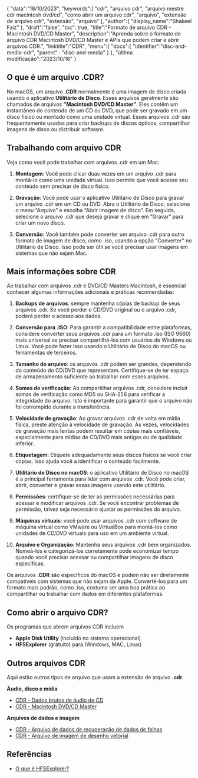 {
"data":"18/10/2023",
   "keywords":[
"cdr",
"arquivo cdr",
"arquivo mestre cdr macintosh dvd/cd",
"como abrir um arquivo cdr",
"arquivo",
"extensão de arquivo cdr",
"extensão",
"arquivo"
],
   "author":{
"display_name":"Shakeel Faiz"
},
"draft":"false",
"toc": true,
"title":"Formato de arquivo CDR - Macintosh DVD/CD Master",
   "description":"Aprenda sobre o formato de arquivo CDR Macintosh DVD/CD Master e APIs que podem criar e abrir arquivos CDR.",
"linktitle":"CDR",
   "menu":{
      "docs":{
         "identifier":"disc-and-media-cdr",
"parent" : "disc-and-media"
}
},
"última modificação":"2023/10/18"
}

## O que é um arquivo .CDR?

No macOS, um arquivo **.CDR** normalmente é uma imagem de disco criada usando o aplicativo **Utilitário de Disco**. Esses arquivos geralmente são chamados de arquivos **"Macintosh DVD/CD Master"**. Eles contêm um instantâneo do conteúdo de um CD ou DVD, que pode ser gravado em um disco físico ou montado como uma unidade virtual. Esses arquivos .cdr são frequentemente usados para criar backups de discos ópticos, compartilhar imagens de disco ou distribuir software.

## Trabalhando com arquivo CDR

Veja como você pode trabalhar com arquivos .cdr em um Mac:

1. **Montagem**: Você pode clicar duas vezes em um arquivo .cdr para montá-lo como uma unidade virtual. Isso permite que você acesse seu conteúdo sem precisar de disco físico.
    












2. **Gravação**: Você pode usar o aplicativo Utilitário de Disco para gravar um arquivo .cdr em um CD ou DVD. Abra o Utilitário de Disco, selecione o menu “Arquivo” e escolha “Abrir imagem de disco”. Em seguida, selecione o arquivo .cdr que deseja gravar e clique em “Gravar” para criar um novo disco.
    












3. **Conversão**: Você também pode converter um arquivo .cdr para outro formato de imagem de disco, como .iso, usando a opção "Converter" no Utilitário de Disco. Isso pode ser útil se você precisar usar imagens em sistemas que não sejam Mac.

## Mais informações sobre CDR

Ao trabalhar com arquivos .cdr e DVD/CD Masters Macintosh, é essencial conhecer algumas informações adicionais e práticas recomendadas:

1. **Backups de arquivos**: sempre mantenha cópias de backup de seus arquivos .cdr. Se você perder o CD/DVD original ou o arquivo .cdr, poderá perder o acesso aos dados.
    












2. **Conversão para .ISO**: Para garantir a compatibilidade entre plataformas, considere converter seus arquivos .cdr para um formato .iso (ISO 9660) mais universal se precisar compartilhá-los com usuários de Windows ou Linux. Você pode fazer isso usando o Utilitário de Disco do macOS ou ferramentas de terceiros.
    












3. **Tamanho do arquivo**: os arquivos .cdr podem ser grandes, dependendo do conteúdo do CD/DVD que representam. Certifique-se de ter espaço de armazenamento suficiente ao trabalhar com esses arquivos.
    












4. **Somas de verificação**: Ao compartilhar arquivos .cdr, considere incluir somas de verificação como MD5 ou SHA-256 para verificar a integridade do arquivo. Isto é importante para garantir que o arquivo não foi corrompido durante a transferência.
    












5. **Velocidade de gravação**: Ao gravar arquivos .cdr de volta em mídia física, preste atenção à velocidade de gravação. Às vezes, velocidades de gravação mais lentas podem resultar em cópias mais confiáveis, especialmente para mídias de CD/DVD mais antigas ou de qualidade inferior.
    












6. **Etiquetagem**: Etiquete adequadamente seus discos físicos se você criar cópias. Isso ajuda você a identificar o conteúdo facilmente.
    












7. **Utilitário de Disco no macOS**: o aplicativo Utilitário de Disco no macOS é a principal ferramenta para lidar com arquivos .cdr. Você pode criar, abrir, converter e gravar essas imagens usando este utilitário.
    












8. **Permissões**: certifique-se de ter as permissões necessárias para acessar e modificar arquivos .cdr. Se você encontrar problemas de permissão, talvez seja necessário ajustar as permissões do arquivo.
    












9. **Máquinas virtuais**: você pode usar arquivos .cdr com software de máquina virtual como VMware ou VirtualBox para montá-los como unidades de CD/DVD virtuais para uso em um ambiente virtual.
    












10. **Arquivo e Organização**: Mantenha seus arquivos .cdr bem organizados. Nomeá-los e categorizá-los corretamente pode economizar tempo quando você precisar acessar ou compartilhar imagens de disco específicas.
    













Os arquivos **.CDR** são específicos do macOS e podem não ser diretamente compatíveis com sistemas que não sejam da Apple. Convertê-los para um formato mais padrão, como .iso, costuma ser uma boa prática ao compartilhar ou trabalhar com dados em diferentes plataformas.

## Como abrir o arquivo CDR?

Os programas que abrem arquivos CDR incluem

- **Apple Disk Utility** (incluído no sistema operacional)
- **HFSExplorer** (gratuito) para (Windows, MAC, Linux)

## Outros arquivos CDR

Aqui estão outros tipos de arquivo que usam a extensão de arquivo **.cdr**.

**Áudio, disco e mídia**
- [CDR - Dados brutos de áudio de CD](/pt/audio/cdr/)
- [CDR - Macintosh DVD/CD Master](/pt/disc-and-media/cdr/)

**Arquivos de dados e imagem**
- [CDR - Arquivo de dados de recuperação de dados de falhas](/pt/data/cdr-crash/)
- [CDR - Arquivo de imagem de desenho vetorial](/pt/image/cdr/)


## Referências
* [O que é HFSExplorer?](https://catacombae.org/hfsexplorer/)

